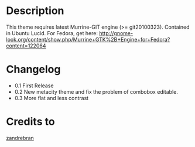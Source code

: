 # Description
This theme requires latest Murrine-GIT engine (>= git20100323). Contained in Ubuntu Lucid. For Fedora, get here: http://gnome-look.org/content/show.php/Murrine+GTK%2B+Engine+for+Fedora?content=122064

# Changelog
- 0.1 First Release
- 0.2 New metacity theme and fix the problem of combobox editable.
- 0.3 More flat and less contrast

# Credits to
[zandrebran](http://gnome-look.org/usermanager/search.php?username=zandrebran)
